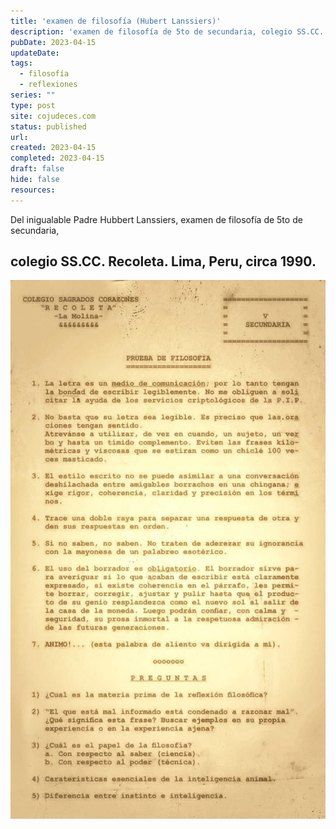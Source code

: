 ```yaml
---
title: 'examen de filosofía (Hubert Lanssiers)'
description: 'examen de filosofía de 5to de secundaria, colegio SS.CC. Recoleta. Lima, Peru, circa 1990'
pubDate: 2023-04-15
updateDate: 
tags:
  - filosofía
  - reflexiones
series: ""
type: post
site: cojudeces.com
status: published
url: 
created: 2023-04-15
completed: 2023-04-15
draft: false
hide: false 
resources:
---
```

Del inigualable Padre Hubbert Lanssiers, examen de filosofía de 5to de secundaria, 

## colegio SS.CC. Recoleta. Lima, Peru, circa 1990.
![](./images/2023-04-Prueba-de-filosofia---Lanssiers.jpeg)
